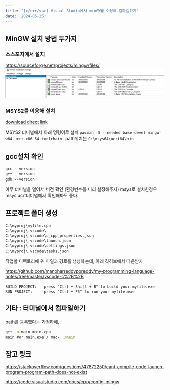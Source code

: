 ```yaml
---
title: "[c/c++/vsc] Visual Studio에서 minGW를 이용해 컴파일하기"
date: '2024-05-25'
---
```


## MinGW 설치 방법 두가지
### 소스포지에서 설치
https://sourceforge.net/projects/mingw/files/
![alt text](image-17.png)

### MSYS2를 이용해 설치
[download direct link](https://github.com/msys2/msys2-installer/releases/download/2024-01-13/msys2-x86_64-20240113.exe)

MSYS2 터미널에서 아래 명령어로 설치
`pacman -S --needed base-devel mingw-w64-ucrt-x86_64-toolchain
` 
path위치는 `C:\msys64\ucrt64\bin`

## gcc설치 확인
```
gcc --version
g++ --version
gdb --version
```
아무 터미널을 열어서 버전 확인 (환경변수를 미리 설정해주자)
msys로 설치한경우 msys ucrt터미널에서 확인해봐도 좋다.

## 프로젝트 폴더 생성
```
C:\myproj\myfile.cpp  
C:\myproj\.vscode\  
C:\myproj\.vscode\c_cpp_properties.json  
C:\myproj\.vscode\launch.json  
C:\myproj\.vscode\settings.json  
C:\myproj\.vscode\tasks.json  
```
작업할 디렉토리에 위 파일과 경로를 생성하는데, 아래 깃허브에서 다운받자

https://github.com/manoharreddyporeddy/my-programming-language-notes/tree/master/vscode-c%2B%2B

```
BUILD PROJECT:   press "Ctrl + Shift + B" to build your myfile.exe  
RUN PROJECT:     press "Ctrl + F5" to run your myfile.exe  
```

## 기타 : 터미널에서 컴파일하기
path를 등록했다는 가정하에,
```cmd
g++ -o main main.cpp
main #or main.exe / mac- ./main
```
## 참고 링크
https://stackoverflow.com/questions/47872250/cant-compile-code-launch-program-program-path-does-not-exist

https://code.visualstudio.com/docs/cpp/config-mingw